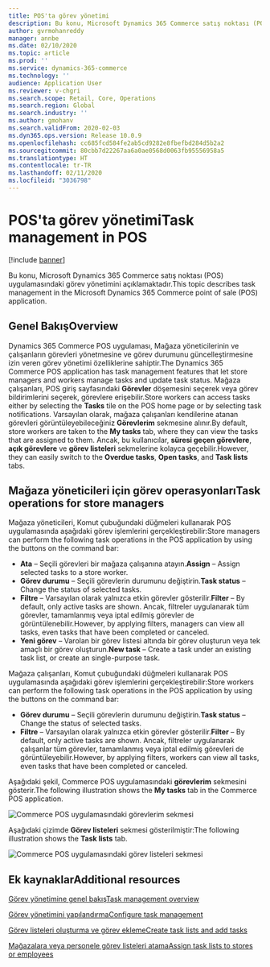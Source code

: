 ```yaml
---
title: POS'ta görev yönetimi
description: Bu konu, Microsoft Dynamics 365 Commerce satış noktası (POS) uygulamasındaki görev yönetimini açıklamaktadır.
author: gvrmohanreddy
manager: annbe
ms.date: 02/10/2020
ms.topic: article
ms.prod: ''
ms.service: dynamics-365-commerce
ms.technology: ''
audience: Application User
ms.reviewer: v-chgri
ms.search.scope: Retail, Core, Operations
ms.search.region: Global
ms.search.industry: ''
ms.author: gmohanv
ms.search.validFrom: 2020-02-03
ms.dyn365.ops.version: Release 10.0.9
ms.openlocfilehash: cc685fcd584fe2ab5cd9282e8fbefbd284d5b2a2
ms.sourcegitcommit: 80cbb7d22267aa6a0ae0568d0063fb95556958a5
ms.translationtype: HT
ms.contentlocale: tr-TR
ms.lasthandoff: 02/11/2020
ms.locfileid: "3036798"
---
```

# <a name="task-management-in-pos"></a><span data-ttu-id="5c9ea-103">POS'ta görev yönetimi</span><span class="sxs-lookup"><span data-stu-id="5c9ea-103">Task management in POS</span></span>

[!include [banner](includes/banner.md)]

<span data-ttu-id="5c9ea-104">Bu konu, Microsoft Dynamics 365 Commerce satış noktası (POS) uygulamasındaki görev yönetimini açıklamaktadır.</span><span class="sxs-lookup"><span data-stu-id="5c9ea-104">This topic describes task management in the Microsoft Dynamics 365 Commerce point of sale (POS) application.</span></span>

## <a name="overview"></a><span data-ttu-id="5c9ea-105">Genel Bakış</span><span class="sxs-lookup"><span data-stu-id="5c9ea-105">Overview</span></span>

<span data-ttu-id="5c9ea-106">Dynamics 365 Commerce POS uygulaması, Mağaza yöneticilerinin ve çalışanların görevleri yönetmesine ve görev durumunu güncelleştirmesine izin veren görev yönetimi özelliklerine sahiptir.</span><span class="sxs-lookup"><span data-stu-id="5c9ea-106">The Dynamics 365 Commerce POS application has task management features that let store managers and workers manage tasks and update task status.</span></span> <span data-ttu-id="5c9ea-107">Mağaza çalışanları, POS giriş sayfasındaki **Görevler** döşemesini seçerek veya görev bildirimlerini seçerek, görevlere erişebilir.</span><span class="sxs-lookup"><span data-stu-id="5c9ea-107">Store workers can access tasks either by selecting the **Tasks** tile on the POS home page or by selecting task notifications.</span></span> <span data-ttu-id="5c9ea-108">Varsayılan olarak, mağaza çalışanları kendilerine atanan görevleri görüntüleyebileceğiniz **Görevlerim** sekmesine alınır.</span><span class="sxs-lookup"><span data-stu-id="5c9ea-108">By default, store workers are taken to the **My tasks** tab, where they can view the tasks that are assigned to them.</span></span> <span data-ttu-id="5c9ea-109">Ancak, bu kullanıcılar, **süresi geçen görevlere**, **açık görevlere** ve **görev listeleri** sekmelerine kolayca geçebilir.</span><span class="sxs-lookup"><span data-stu-id="5c9ea-109">However, they can easily switch to the **Overdue tasks**, **Open tasks**, and **Task lists** tabs.</span></span>

## <a name="task-operations-for-store-managers"></a><span data-ttu-id="5c9ea-110">Mağaza yöneticileri için görev operasyonları</span><span class="sxs-lookup"><span data-stu-id="5c9ea-110">Task operations for store managers</span></span>

<span data-ttu-id="5c9ea-111">Mağaza yöneticileri, Komut çubuğundaki düğmeleri kullanarak POS uygulamasında aşağıdaki görev işlemlerini gerçekleştirebilir:</span><span class="sxs-lookup"><span data-stu-id="5c9ea-111">Store managers can perform the following task operations in the POS application by using the buttons on the command bar:</span></span>

- <span data-ttu-id="5c9ea-112">**Ata** – Seçili görevleri bir mağaza çalışanına atayın.</span><span class="sxs-lookup"><span data-stu-id="5c9ea-112">**Assign** – Assign selected tasks to a store worker.</span></span>
- <span data-ttu-id="5c9ea-113">**Görev durumu** – Seçili görevlerin durumunu değiştirin.</span><span class="sxs-lookup"><span data-stu-id="5c9ea-113">**Task status** – Change the status of selected tasks.</span></span>
- <span data-ttu-id="5c9ea-114">**Filtre** – Varsayılan olarak yalnızca etkin görevler gösterilir.</span><span class="sxs-lookup"><span data-stu-id="5c9ea-114">**Filter** – By default, only active tasks are shown.</span></span> <span data-ttu-id="5c9ea-115">Ancak, filtreler uygulanarak tüm görevler, tamamlanmış veya iptal edilmiş görevler de görüntülenebilir.</span><span class="sxs-lookup"><span data-stu-id="5c9ea-115">However, by applying filters, managers can view all tasks, even tasks that have been completed or canceled.</span></span>
- <span data-ttu-id="5c9ea-116">**Yeni görev** – Varolan bir görev listesi altında bir görev oluşturun veya tek amaçlı bir görev oluşturun.</span><span class="sxs-lookup"><span data-stu-id="5c9ea-116">**New task** – Create a task under an existing task list, or create an single-purpose task.</span></span>

<span data-ttu-id="5c9ea-117">Mağaza çalışanları, Komut çubuğundaki düğmeleri kullanarak POS uygulamasında aşağıdaki görev işlemlerini gerçekleştirebilir:</span><span class="sxs-lookup"><span data-stu-id="5c9ea-117">Store workers can perform the following task operations in the POS application by using the buttons on the command bar:</span></span>

- <span data-ttu-id="5c9ea-118">**Görev durumu** – Seçili görevlerin durumunu değiştirin.</span><span class="sxs-lookup"><span data-stu-id="5c9ea-118">**Task status** – Change the status of selected tasks.</span></span>
- <span data-ttu-id="5c9ea-119">**Filtre** – Varsayılan olarak yalnızca etkin görevler gösterilir.</span><span class="sxs-lookup"><span data-stu-id="5c9ea-119">**Filter** – By default, only active tasks are shown.</span></span> <span data-ttu-id="5c9ea-120">Ancak, filtreler uygulanarak çalışanlar tüm görevler, tamamlanmış veya iptal edilmiş görevleri de görüntüleyebilir.</span><span class="sxs-lookup"><span data-stu-id="5c9ea-120">However, by applying filters, workers can view all tasks, even tasks that have been completed or canceled.</span></span>

<span data-ttu-id="5c9ea-121">Aşağıdaki şekil, Commerce POS uygulamasındaki **görevlerim** sekmesini gösterir.</span><span class="sxs-lookup"><span data-stu-id="5c9ea-121">The following illustration shows the **My tasks** tab in the Commerce POS application.</span></span>

![Commerce POS uygulamasındaki görevlerim sekmesi](media/POS-task-management.png)

<span data-ttu-id="5c9ea-123">Aşağıdaki çizimde **Görev listeleri** sekmesi gösterilmiştir:</span><span class="sxs-lookup"><span data-stu-id="5c9ea-123">The following illustration shows the **Task lists** tab.</span></span>

![Commerce POS uygulamasındaki görev listeleri sekmesi](media/POS-task-lists-management.png)

## <a name="additional-resources"></a><span data-ttu-id="5c9ea-125">Ek kaynaklar</span><span class="sxs-lookup"><span data-stu-id="5c9ea-125">Additional resources</span></span>

[<span data-ttu-id="5c9ea-126">Görev yönetimine genel bakış</span><span class="sxs-lookup"><span data-stu-id="5c9ea-126">Task management overview</span></span>](task-mgmt-overview.md)

[<span data-ttu-id="5c9ea-127">Görev yönetimini yapılandırma</span><span class="sxs-lookup"><span data-stu-id="5c9ea-127">Configure task management</span></span>](task-mgmt-configure.md)

[<span data-ttu-id="5c9ea-128">Görev listeleri oluşturma ve görev ekleme</span><span class="sxs-lookup"><span data-stu-id="5c9ea-128">Create task lists and add tasks</span></span>](task-mgmt-create-lists.md)

[<span data-ttu-id="5c9ea-129">Mağazalara veya personele görev listeleri atama</span><span class="sxs-lookup"><span data-stu-id="5c9ea-129">Assign task lists to stores or employees</span></span>](task-mgmt-assign-lists.md)
